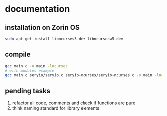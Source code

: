 # documentation

## installation on Zorin OS

```sh
sudo apt-get install libncurses5-dev libncursesw5-dev
```

## compile

```sh
gcc main.c -o main -lncurses
# with modules example
gcc main.c seryio/seryio.c seryio-ncurses/seryio-ncurses.c -o main -lncurses 
```

## pending tasks

1. refactor all code, comments and check if functions are pure
2. think naming standard for library elements
